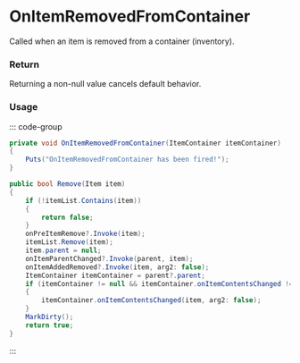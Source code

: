 # OnItemRemovedFromContainer
<Badge type="info" text="Item"/>[<Badge type="danger" text="Carbon Compatible"/>](https://github.com/CarbonCommunity/Carbon)[<Badge type="warning" text="Oxide Compatible"/>](https://github.com/OxideMod/Oxide.Rust)
Called when an item is removed from a container (inventory).

### Return
Returning a non-null value cancels default behavior.

### Usage
::: code-group
```csharp [Example]
private void OnItemRemovedFromContainer(ItemContainer itemContainer)
{
	Puts("OnItemRemovedFromContainer has been fired!");
}
```
```csharp [Source — Assembly-CSharp @ ItemContainer]
public bool Remove(Item item)
{
	if (!itemList.Contains(item))
	{
		return false;
	}
	onPreItemRemove?.Invoke(item);
	itemList.Remove(item);
	item.parent = null;
	onItemParentChanged?.Invoke(parent, item);
	onItemAddedRemoved?.Invoke(item, arg2: false);
	ItemContainer itemContainer = parent?.parent;
	if (itemContainer != null && itemContainer.onItemContentsChanged != null)
	{
		itemContainer.onItemContentsChanged(item, arg2: false);
	}
	MarkDirty();
	return true;
}

```
:::
